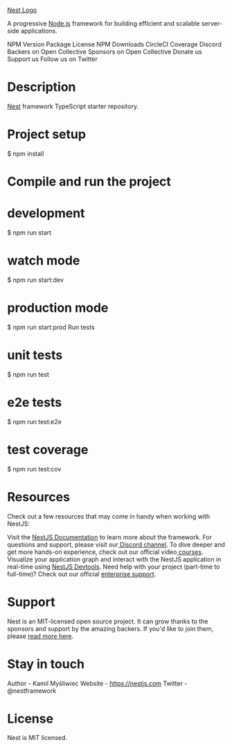 [Nest Logo](https://nestjs.com/)

A progressive [Node.js](https://nodejs.org/en) framework for building efficient and scalable server-side applications.

NPM Version Package License NPM Downloads CircleCI Coverage Discord Backers on Open Collective Sponsors on Open Collective Donate us Support us Follow us on Twitter

# Description
[Nest](https://github.com/nestjs/nest) framework TypeScript starter repository.

# Project setup

$ npm install
# Compile and run the project

# development
$ npm run start

# watch mode
$ npm run start:dev

# production mode
$ npm run start:prod
Run tests
# unit tests
$ npm run test

# e2e tests
$ npm run test:e2e

# test coverage
$ npm run test:cov

# Resources
Check out a few resources that may come in handy when working with NestJS:

Visit the [NestJS Documentation](https://docs.nestjs.com/) to learn more about the framework.
For questions and support, please visit our[ Discord channel](https://discord.com/invite/G7Qnnhy).
To dive deeper and get more hands-on experience, check out our official video[ courses](https://courses.nestjs.com/).
Visualize your application graph and interact with the NestJS application in real-time using [NestJS Devtools](https://devtools.nestjs.com/).
Need help with your project (part-time to full-time)? Check out our official [enterprise support](https://enterprise.nestjs.com/).


# Support
Nest is an MIT-licensed open source project. It can grow thanks to the sponsors and support by the amazing backers. If you'd like to join them, please [read more here](https://docs.nestjs.com/support).

# Stay in touch
Author - Kamil Myśliwiec
Website - https://nestjs.com
Twitter - @nestframework
# License
Nest is MIT licensed.

